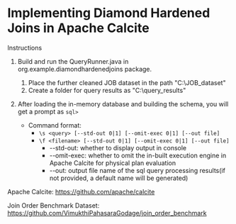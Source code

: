 <!--
{% comment %}
Licensed to the Apache Software Foundation (ASF) under one or more
contributor license agreements.  See the NOTICE file distributed with
this work for additional information regarding copyright ownership.
The ASF licenses this file to you under the Apache License, Version 2.0
(the "License"); you may not use this file except in compliance with
the License.  You may obtain a copy of the License at

http://www.apache.org/licenses/LICENSE-2.0

Unless required by applicable law or agreed to in writing, software
distributed under the License is distributed on an "AS IS" BASIS,
WITHOUT WARRANTIES OR CONDITIONS OF ANY KIND, either express or implied.
See the License for the specific language governing permissions and
limitations under the License.
{% endcomment %}
-->

# Implementing Diamond Hardened Joins in Apache Calcite

Instructions

1. Build and run the QueryRunner.java in org.example.diamondhardenedjoins package.
    1. Place the further cleaned JOB dataset in the path "C:\JOB_dataset"
    2. Create a folder for query results as "C:\query_results"

2. After loading the in-memory database and building the schema, you will get a prompt as
   ``` sql> ```

    - Command format:
        - ```\s <query> [--std-out 0|1] [--omit-exec 0|1] [--out file]```
        - ```\f <filename> [--std-out 0|1] [--omit-exec 0|1] [--out file]```
            - --std-out: whether to display output in console
            - --omit-exec: whether to omit the in-built execution engine in Apache Calcite for physical plan evaluation
            - --out: output file name of the sql query processing results(if not provided, a default name will be generated)

Apache Calcite: https://github.com/apache/calcite

Join Order Benchmark Dataset: https://github.com/VimukthiPahasaraGodage/join_order_benchmark
